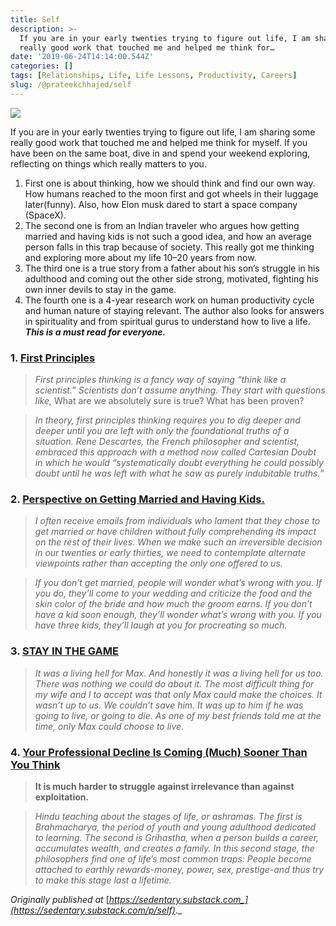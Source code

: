 ```yaml
---
title: Self
description: >-
  If you are in your early twenties trying to figure out life, I am sharing some
  really good work that touched me and helped me think for…
date: '2019-06-24T14:14:00.544Z'
categories: []
tags: [Relationships, Life, Life Lessons, Productivity, Careers]
slug: /@prateekchhajed/self
---
```


![](https://cdn-images-1.medium.com/max/800/0*pDF6UbhMxCV70RIM.png)

If you are in your early twenties trying to figure out life, I am sharing some really good work that touched me and helped me think for myself. If you have been on the same boat, dive in and spend your weekend exploring, reflecting on things which really matters to you.

1.  First one is about thinking, how we should think and find our own way. How humans reached to the moon first and got wheels in their luggage later(funny). Also, how Elon musk dared to start a space company (SpaceX).
2.  The second one is from an Indian traveler who argues how getting married and having kids is not such a good idea, and how an average person falls in this trap because of society. This really got me thinking and exploring more about my life 10–20 years from now.
3.  The third one is a true story from a father about his son’s struggle in his adulthood and coming out the other side strong, motivated, fighting his own inner devils to stay in the game.
4.  The fourth one is a 4-year research work on human productivity cycle and human nature of staying relevant. The author also looks for answers in spirituality and from spiritual gurus to understand how to live a life. **_This is a must read for everyone._**

### 1\. [First Principles](https://jamesclear.com/first-principles)

> _First principles thinking is a fancy way of saying “think like a scientist.” Scientists don’t assume anything. They start with questions like,_ What are we absolutely sure is true? What has been proven?

> _In theory, first principles thinking requires you to dig deeper and deeper until you are left with only the foundational truths of a situation. Rene Descartes, the French philosopher and scientist, embraced this approach with a method now called Cartesian Doubt in which he would “systematically doubt everything he could possibly doubt until he was left with what he saw as purely indubitable truths.”_

### 2\. [Perspective on Getting Married and Having Kids.](https://the-shooting-star.com/2019/06/16/how-travelling-changed-my-perspective-on-getting-married-having-kids/amp/?__twitter_impression=true)

> _I often receive emails from individuals who lament that they chose to get married or have children without fully comprehending its impact on the rest of their lives. When we make such an irreversible decision in our twenties or early thirties, we need to contemplate alternate viewpoints rather than accepting the only one offered to us._

> _If you don’t get married, people will wonder what’s wrong with you. If you do, they’ll come to your wedding and criticize the food and the skin color of the bride and how much the groom earns. If you don’t have a kid soon enough, they’ll wonder what’s wrong with you. If you have three kids, they’ll laugh at you for procreating so much._

### 3\. [STAY IN THE GAME](https://www.albertbridgecapital.com/drew-views/2019/6/17/stay-in-the-game)

> _It was a living hell for Max. And honestly it was a living hell for us too. There was nothing we could do about it. The most difficult thing for my wife and I to accept was that only Max could make the choices. It wasn’t up to us. We couldn’t save him. It was up to him if he was going to live, or going to die. As one of my best friends told me at the time, only Max could choose to live._

### 4\. [Your Professional Decline Is Coming (Much) Sooner Than You Think](https://www.theatlantic.com/magazine/archive/2019/07/work-peak-professional-decline/590650/)

> **It is much harder to struggle against irrelevance than against exploitation.**

> _Hindu teaching about the stages of life, or ashramas. The first is Brahmacharya, the period of youth and young adulthood dedicated to learning. The second is Grihastha, when a person builds a career, accumulates wealth, and creates a family. In this second stage, the philosophers find one of life’s most common traps: People become attached to earthly rewards-money, power, sex, prestige-and thus try to make this stage last a lifetime._

_Originally published at_ [_https://sedentary.substack.com_](https://sedentary.substack.com/p/self)_._
